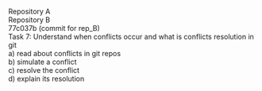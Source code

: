 Repository A
<br>
Repository B
<br>
77c037b (commit for rep_B)
<br>
Task 7: Understand when conflicts occur and what is conflicts resolution in git
<br>
a) read about conflicts in git repos
<br>
b) simulate a conflict
<br>
c) resolve the conflict
<br>
d) explain its resolution



